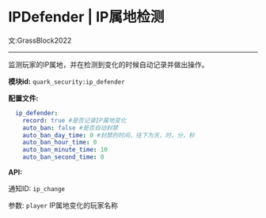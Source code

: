 # IPDefender | IP属地检测
文:GrassBlock2022

-----

监测玩家的IP属地，并在检测到变化的时候自动记录并做出操作。

**模块id:** `quark_security:ip_defender`

**配置文件:**

```yaml
  ip_defender:
    record: true #是否记录IP属地变化
    auto_ban: false #是否自动封禁
    auto_ban_day_time: 0 #封禁的时间，往下为天，时，分，秒
    auto_ban_hour_time: 0
    auto_ban_minute_time: 10
    auto_ban_second_time: 0
```

**API:**

通知ID: `ip_change`

参数: `player` IP属地变化的玩家名称